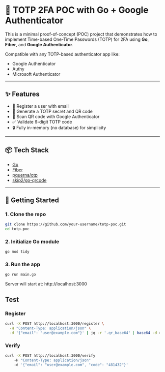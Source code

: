 # 🔐 TOTP 2FA POC with Go + Google Authenticator

This is a minimal proof-of-concept (POC) project that demonstrates how to implement Time-based One-Time Passwords (TOTP) for 2FA using **Go**, **Fiber**, and **Google Authenticator**.

Compatible with any TOTP-based authenticator app like:
- Google Authenticator
- Authy
- Microsoft Authenticator

---

## ✨ Features

- 📧 Register a user with email
- 🔑 Generate a TOTP secret and QR code
- 📲 Scan QR code with Google Authenticator
- ✅ Validate 6-digit TOTP code
- 🔒 Fully in-memory (no database) for simplicity

---

## 📦 Tech Stack

- [Go](https://golang.org/)
- [Fiber](https://gofiber.io/)
- [pquerna/otp](https://github.com/pquerna/otp)
- [skip2/go-qrcode](https://github.com/skip2/go-qrcode)

---

## 🚀 Getting Started

### 1. Clone the repo

```bash
git clone https://github.com/your-username/totp-poc.git
cd totp-poc
```

### 2. Initialize Go module

```bash
go mod tidy
```

### 3. Run the app

```bash
go run main.go
```

Server will start at: http://localhost:3000

## Test

### Register

```bash
curl -X POST http://localhost:3000/register \
  -H "Content-Type: application/json" \
  -d '{"email": "user@example.com"}' | jq -r '.qr_base64' | base64 -d > qr.png
```

### Verify

```bash
curl -X POST http://localhost:3000/verify  
    -H "Content-Type: application/json"
    -d '{"email": "user@example.com", "code": "481432"}'
```